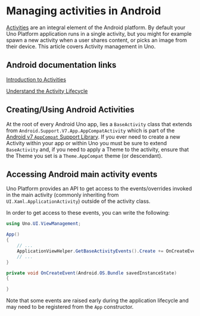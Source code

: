 # Managing activities in Android

[Activities](https://developer.android.com/reference/android/app/Activity) are an integral element of the Android platform. By default your Uno Platform application runs in a single activity, but you might for example spawn a new activity when a user shares content, or picks an image from their device. This article covers Activity management in Uno.

## Android documentation links

[Introduction to Activities](https://developer.android.com/guide/components/activities/intro-activities)

[Understand the Activity Lifecycle](https://developer.android.com/guide/components/activities/activity-lifecycle)

## Creating/Using Android Activities
At the root of every Android Uno app, lies a `BaseActivity` class that extends from `Android.Support.V7.App.AppCompatActivity` which is part of the [Android v7 `AppCompat` Support Library](https://developer.android.com/topic/libraries/support-library/features.html#v7-appcompat). If you ever need to create a new Activity within your app or within Uno you must be sure to extend `BaseActivity` and, if you need to apply a Theme to the activity, ensure that the Theme you set is a `Theme.AppCompat` theme (or descendant).

## Accessing Android main activity events

Uno Platform provides an API to get access to the events/overrides invoked in the main activity (commonly inheriting from `UI.Xaml.ApplicationActivity`) outside of the activity class.

In order to get access to these events, you can write the following:

```csharp
using Uno.UI.ViewManagement;

App()
{
    // ...
    ApplicationViewHelper.GetBaseActivityEvents().Create += OnCreateEvent;
    // ...
}

private void OnCreateEvent(Android.OS.Bundle savedInstanceState)
{

}
```

Note that some events are raised early during the application lifecycle and may need to be registered from the `App` constructor.
